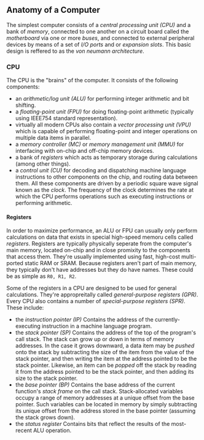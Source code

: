 ## Anatomy of a Computer
The simplest computer consists of a *central processing unit (CPU)* and a bank of *memory*, connected to one another on a circuit board called the *motherboard* via one or more *buses*, and connected to external peripheral devices by means of a set of *I/O ports* and or *expansion slots*. This basic design is reffered to as the *von neumann architecture*.
### CPU
The CPU is the "brains" of the computer. It consists of the following components:
- an *arithmetic/log unit (ALU)* for performing integer arithmetic and bit shifting.
- a *floating-point unit (FPU)* for doing floating-point arithmetic (typically using IEEE754 standard representation).
- virtually all modern CPUs also contain a *vector processing unit (VPU)* which is capable of performing floating-point and integer operations on multiple data items in parallel.
- a *memory controller (MC)* or *memory management unit (MMU)* for interfacing with on-chip and off-chip memory devices.
- a bank of *registers* which acts as temporary storage during calculations (among other things).
- a *control unit (CU)* for decoding and dispatching machine language instructions to other components on the chip, and routing data between them.
All these components are driven by a periodic square wave signal known as the *clock*. The frequency of the clock determines the rate at which the CPU performs operations such as executing instructions or performing arithmetic.
#### Registers
In order to maximize performance, an ALU or FPU can usually only perform calculations on data that exists in special high-speed memoru cells called *registers*. Registers are typically physically seperate from the computer's main memory, located on-chip and in close promixity to the components that access them. They're usually implemented using fast, high-cost multi-ported static RAM or SRAM. Because registers aren't part of main memory, they typically don't have addresses but they do have names. These could be as simple as `R0, R1, R2`.

Some of the registers in a CPU are designed to be used for general calculations. They're appropreitally called *general-purpose registers (GPR)*. Every CPU also contains a number of *special-purpose registers (SPR)*. These include:
- the *instruction pointer (IP)*
	Contains the address of the currently-executing instruction in a machine language program.
- the *stack pointer (SP)*
	Contains the address of the top of the program's call stack. The stack can grow up or down in terms of memory addresses. In the case it grows downward, a data item may be *pushed* onto the stack by subtracting the size of the item from the value of the stack pointer, and then writing the item at the address pointed to be the stack pointer. Likewise, an item can be *popped* off the stack by reading it from the address pointed to be the stack pointer, and then adding its size to the stack pointer.
- the *base pointer (BP)*
	Contains the base address of the current function's *stack frame* on the call stack. Stack-allocated variables occupy a range of memory addresses at a unique offset from the base pointer. Such variables can be located in memory by simply subtracting its unique offset from the address stored in the base pointer (assuming the stack grows down).
- the *status register*
	Contains bits that reflect the results of the most-recent ALU operation. 

